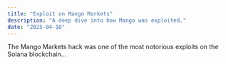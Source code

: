 ```yaml
---
title: "Exploit on Mango Markets"
description: "A deep dive into how Mango was exploited."
date: "2025-04-10"
---
```


The Mango Markets hack was one of the most notorious exploits on the Solana blockchain...

<!-- continue with your blog -->
